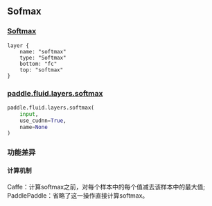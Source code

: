 ## Sofmax


### [Softmax](http://caffe.berkeleyvision.org/tutorial/layers/softmax.html)
```
layer {
    name: "softmax"
    type: "Softmax"
    bottom: "fc"
    top: "softmax"	
}
```


### [paddle.fluid.layers.softmax](http://paddlepaddle.org/documentation/docs/zh/1.3/api_cn/layers_cn.html#permalink-163-softmax)
```python
paddle.fluid.layers.softmax(
    input, 
    use_cudnn=True, 
    name=None
)
```  

### 功能差异
#### 计算机制
Caffe：计算softmax之前，对每个样本中的每个值减去该样本中的最大值;                 
PaddlePaddle：省略了这一操作直接计算softmax。
